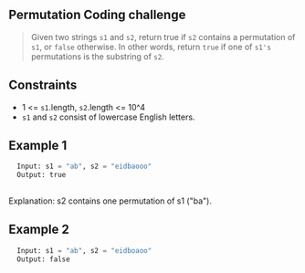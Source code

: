 ## Permutation Coding challenge
> Given two strings `s1` and `s2`, return true if `s2` contains a permutation of `s1`, or `false` otherwise.
In other words, return `true` if one of `s1's` permutations is the substring of `s2`.

## Constraints
- 1 <= `s1`.length, `s2`.length <= 10^4
-  `s1` and `s2` consist of lowercase English letters.

## Example 1
```Python
  Input: s1 = "ab", s2 = "eidbaooo"
  Output: true
  
```
Explanation: s2 contains one permutation of s1 ("ba").

## Example 2
```Python
  Input: s1 = "ab", s2 = "eidboaoo"
  Output: false
```


